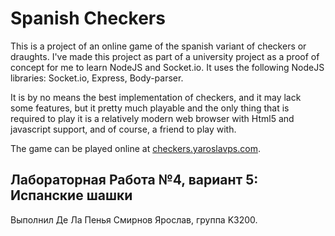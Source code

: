 # Spanish Checkers #

This is a project of an online game of the spanish variant of checkers or draughts. I've made this project as part of a university project as a proof of concept for me to learn NodeJS and Socket.io. It uses the following NodeJS libraries: Socket.io, Express, Body-parser.

It is by no means the best implementation of checkers, and it may lack some features, but it pretty much playable and the only thing that is required to play it is a relatively modern web browser with Html5 and javascript support, and of course, a friend to play with.

The game can be played online at [checkers.yaroslavps.com](http://checkers.yaroslavps.com).

## Лабораторная Работа №4, вариант 5: Испанские шашки ##

Выполнил Де Ла Пенья Смирнов Ярослав, группа K3200.